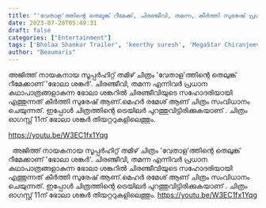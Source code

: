 ```yaml
---
title: "'വേതാള'ത്തിന്റെ തെലുങ്ക് റീമേക്ക്, ചിരഞ്ജീവി, തമന്ന, കീർത്തി സുരേഷ് പ്രധാനകഥാപാത്രങ്ങളായ  'ഭോലാ ശങ്കര്‍', ട്രെയ്‌ലർ"
date: 2023-07-28T05:49:31
draft: false
categories: ["Entertainment"]
tags: ['Bholaa Shankar Trailer', 'keerthy suresh', 'MegaStar Chiranjeevi', 'Meher Ramesh', 'Tamannaah']
author: "Beaumaris"
---
```


അജിത്ത് നായകനായ സൂപ്പർഹിറ്റ് തമിഴ് ചിത്രം 'വേതാള'ത്തിന്റെ തെലുങ്ക് റീമേക്കാണ് 'ഭോലാ ശങ്കര്‍'. ചിരഞ്ജീവി, തമന്ന എന്നിവർ പ്രധാന കഥാപാത്രങ്ങളാകുന്ന ഭോലാ ശങ്കറിൽ ചിരഞ്ജീവിയുടെ സഹോദരിയായി എത്തുന്നത് കീര്‍ത്തി സുരേഷ് ആണ്.മെഹർ രമേശ് ആണ് ചിത്രം സംവിധാനം ചെയുന്നത്. ഇപ്പോൾ ചിത്രത്തിന്റെ ട്രെയിലർ പുറത്തുവിട്ടിരിക്കുകയാണ് . ചിത്രം ഓഗസ്റ്റ് 11ന് ഭോലാ ശങ്കര്‍ തിയറ്ററുകളിലെത്തും.

https://youtu.be/W3EC1fx1Yqg

&nbsp;
അജിത്ത് നായകനായ സൂപ്പർഹിറ്റ് തമിഴ് ചിത്രം 'വേതാള'ത്തിന്റെ തെലുങ്ക് റീമേക്കാണ് 'ഭോലാ ശങ്കര്‍'. ചിരഞ്ജീവി, തമന്ന എന്നിവർ പ്രധാന കഥാപാത്രങ്ങളാകുന്ന ഭോലാ ശങ്കറിൽ ചിരഞ്ജീവിയുടെ സഹോദരിയായി എത്തുന്നത് കീര്‍ത്തി സുരേഷ് ആണ്.മെഹർ രമേശ് ആണ് ചിത്രം സംവിധാനം ചെയുന്നത്. ഇപ്പോൾ ചിത്രത്തിന്റെ ട്രെയിലർ പുറത്തുവിട്ടിരിക്കുകയാണ് . ചിത്രം ഓഗസ്റ്റ് 11ന് ഭോലാ ശങ്കര്‍ തിയറ്ററുകളിലെത്തും. https://youtu.be/W3EC1fx1Yqg 
